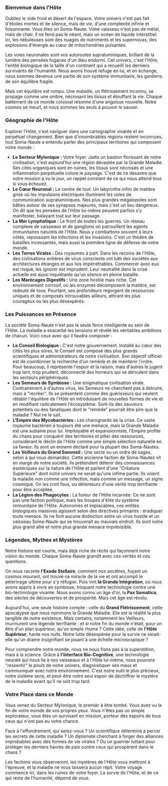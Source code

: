 ### Bienvenue dans l'Hôte

Oubliez le vide froid et désert de l'espace. Votre univers n'est pas fait d'étoiles mortes et de silence, mais de vie, d'une complexité infinie et foisonnante. Vous êtes un Soma-Naute. Votre vaisseau n'est pas de métal, mais de chair. Il ne fend pas le néant, mais un océan de liquide interstitiel. Ici, les nébuleuses sont des nuages de nutriments et les supernovas, des explosions d'énergie au cœur de mitochondries pulsantes.

Les voies neuronales sont vos autoroutes supraluminiques, brillant de la lumière des pensées fugaces d'un dieu endormi. Cet univers, c'est l'Hôte, l'entité biologique de la taille d'un continent qui a recueilli les derniers survivants de l'humanité. Nous avons trouvé refuge en lui, et en échange, nous sommes devenus une partie de son système immunitaire, les gardiens de son équilibre fragile.

Mais cet équilibre est rompu. Une maladie, un flétrissement inconnu, se propage comme une ombre, nécrosant les tissus et étouffant la vie. Chaque battement de ce monde colossal résonne d'une angoisse nouvelle. Notre cosmos se meurt, et nous sommes les seuls à pouvoir le sauver.

### Géographie de l'Hôte

Explorer l'Hôte, c'est naviguer dans une cartographie vivante et en perpétuel changement. Bien que d'innombrables régions restent inconnues, tout Soma-Naute a entendu parler des principaux territoires qui composent notre monde :

*   **Le Secteur Mylonique :** Votre foyer. Jadis un bastion florissant de notre civilisation, c'est aujourd'hui une région dévastée par la Grande Maladie. Ses cités organiques sont en ruines, les tissus sont nécrosés et une inflammation perpétuelle colore le paysage. C'est de ce désastre que votre mission a vu le jour, un rappel constant de ce qui nous attend tous si vous échouez.
*   **Le Cœur Neuronal :** Le centre de tout. Un labyrinthe infini de matière grise où les impulsions électriques illuminent les voies de communication supraluminiques. Nos plus grandes mégalopoles sont bâties autour de ses synapses majeures, mais c'est un lieu dangereux. On dit que les pensées de l'Hôte lui-même peuvent parfois s'y manifester, balayant tout sur leur passage.
*   **La Mer Lymphatique :** Le front de toutes les guerres. Un réseau complexe de vaisseaux et de ganglions où patrouillent les agents immunitaires naturels de l'Hôte. Nous y combattons souvent à leurs côtés, repoussant les infections et les invasions. C'est un théâtre de batailles incessantes, mais aussi la première ligne de défense de notre monde.
*   **Les Terres Virales :** Des royaumes à part. Dans les recoins de l'Hôte, des civilisations entières de virus conscients ont bâti des sociétés aux architectures étranges et aux lois impénétrables. Commercer avec eux est risqué, les ignorer est imprudent. Leur neutralité dans la crise actuelle est aussi inquiétante qu'un silence en pleine bataille.
*   **Les Marécages Digestifs :** Une zone hostile mais riche. Cet environnement corrosif, où les enzymes décomposent la matière, est redouté de tous. Pourtant, ses profondeurs regorgent de ressources uniques et de composés introuvables ailleurs, attirant les plus courageux ou les plus désespérés.

### Les Puissances en Présence

La société Soma-Naute n'est pas la seule force intelligente au sein de l'Hôte. La maladie a exacerbé les tensions et révélé les véritables ambitions de chacun. Voici ceux avec qui il faudra composer :

*   **Le Conseil Biologique :** C'est notre gouvernement. Installé au cœur des cités les plus sûres, le Conseil est composé des plus grands scientifiques et administrateurs de notre civilisation. Son objectif officiel est de coordonner la recherche d'un remède et de maintenir l'ordre. Pour beaucoup, il représente l'espoir et la raison, mais d'autres le jugent trop lent, trop prudent, déconnecté des horreurs qui se déroulent dans les secteurs périphériques.
*   **Les Semeurs de Symbiose :** Une énigmatique civilisation virale. Contrairement à d'autres virus, les Semeurs ne cherchent pas à détruire, mais à "recréer". Ils se présentent comme des guérisseurs qui veulent rétablir l'équilibre de l'Hôte en introduisant de nouvelles formes de vie et en modifiant radicalement l'écosystème. Sont-ils des sauveurs potentiels ou des fanatiques dont le "remède" pourrait être pire que la maladie ? Nul ne le sait.
*   **L'Empire des Mycobactéries :** Les charognards de la crise. Ce vaste royaume bactérien a toujours été une menace, mais la Grande Maladie est une aubaine pour lui. Impitoyable et expansionniste, l'Empire profite du chaos pour conquérir des territoires et piller des ressources, considérant le déclin de l'Hôte comme une simple sélection naturelle en sa faveur. Ils sont un ennemi déclaré pour la plupart des Soma-Nautes.
*   **Les Veilleurs du Grand Sommeil :** Une secte ou un ordre de sages, selon à qui vous demandez. Cette ancienne faction de Soma-Nautes vit en marge de notre société. Ils prétendent détenir des connaissances ésotériques sur la nature de l'Hôte et parlent d'une "Créature Supérieure" dont notre univers ne serait qu'une infime partie. Ils voient la maladie non comme une infection, mais comme un message, un signe cosmique. On les croit fous, ou détenteurs d'une vérité trop terrifiante pour être acceptée.
*   **La Légion des Phagocytes :** La fureur de l'Hôte incarnée. Ce ne sont pas une faction politique, mais les troupes d'élite du système immunitaire de l'Hôte. Autonomes et implacables, ces entités biologiques massives agissent selon des directives primaires : éradiquer toute menace. Ils ne font aucune distinction entre un virus hostile et un vaisseau Soma-Naute qui se trouverait au mauvais endroit. Ils sont notre plus grand allié et notre plus grande menace imprévisible.

### Légendes, Mythes et Mystères

Notre histoire est courte, mais déjà riche de récits qui façonnent notre vision du monde. Chaque Soma-Naute grandit avec ces vérités et ces questions.

On nous raconte **l'Exode Stellaire**, comment nos ancêtres, fuyant un cosmos mourant, ont trouvé ce miracle de la vie et ont accompli le pèlerinage ultime pour s'y réfugier. Puis vint **la Grande Intégration**, où nous avons appris à vivre en symbiose, troquant notre technologie contre une bio-technologie vivante. Nous avons connu un âge d'or, la **Pax Somatica**, des siècles de découvertes et de prospérité. Mais cet âge est révolu.

Aujourd'hui, une seule histoire compte : celle du **Grand Flétrissement**, cette apocalypse que nous nommons la Grande Maladie. Elle est la réalité la plus tangible de notre existence. Mais certains, notamment les Veilleurs, murmurent une légende terrifiante : et si notre fin du monde n'était, pour un être d'un plan supérieur, qu'un simple rhume ? Cette idée, celle de **l'Hôte Supérieur**, hante nos nuits. Notre lutte désespérée pour la survie ne serait-elle qu'un drame insignifiant se jouant à une échelle microscopique ?

Pour comprendre notre monde, nous ne nous fions pas à la superstition, mais à la science. Grâce à **l'Interface Bio-Cognitive**, une technologie neurale qui nous lie à nos vaisseaux et à l'Hôte lui-même, nous pouvons "ressentir" le pouls de notre univers, diagnostiquer ses maux et communiquer avec notre environnement. C'est notre outil le plus précieux, notre sixième sens, et peut-être notre seul espoir de déchiffrer le mystère de la maladie avant qu'il ne soit trop tard.

### Votre Place dans ce Monde

Vous venez du Secteur Mylonique, le premier à être tombé. Vous avez vu la fin de votre monde de vos propres yeux. Vous n'êtes pas un simple explorateur, vous êtes un survivant en mission, porteur des espoirs de tous ceux qui n'ont pas eu votre chance.

Face à l'effondrement, qui serez-vous ? Un scientifique déterminé à percer les secrets de cette maladie ? Un diplomate cherchant à forger des alliances improbables avec des formes de vie virales ? Ou un guerrier luttant pour protéger les derniers havres de paix contre ceux qui prospèrent dans le chaos ?

Les factions vous observeront, les mystères de l'Hôte vous mettront à l'épreuve, et la maladie ne vous laissera aucun répit. Votre voyage commence ici, dans les ruines de votre foyer. La survie de l'Hôte, et de ce qui reste de l'humanité, dépend de vous.